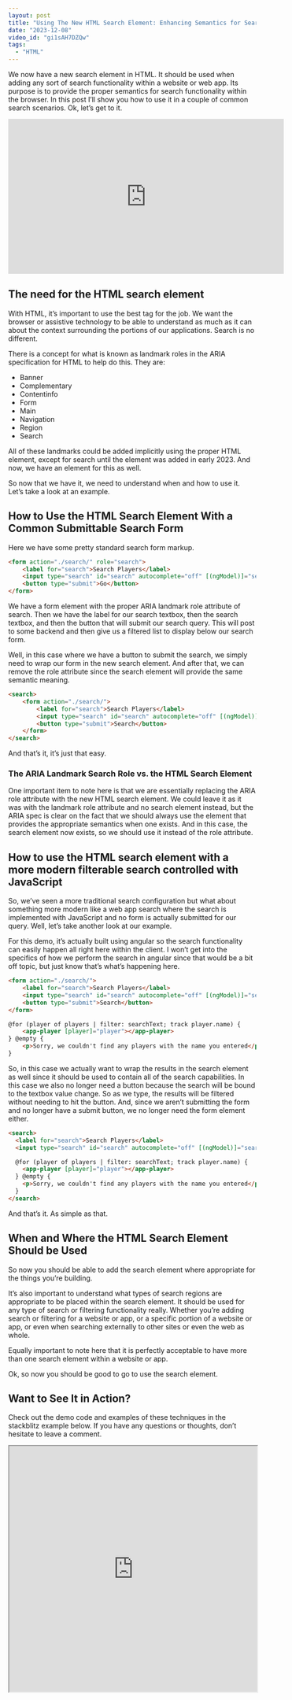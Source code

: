 ```yaml
---
layout: post
title: "Using The New HTML Search Element: Enhancing Semantics for Search Functionality 🔎"
date: "2023-12-08"
video_id: "gi1sAH7DZQw"
tags: 
  - "HTML"
---
```


<p class="intro"><span class="dropcap">W</span>e now have a new search element in HTML. It should be used when adding any sort of search functionality within a website or web app. Its purpose is to provide the proper semantics for search functionality within the browser. In this post I’ll show you how to use it in a couple of common search scenarios. Ok, let’s get to it.</p>

<iframe width="560" height="315" src="https://www.youtube.com/embed/gi1sAH7DZQw?si=9WLsbT0ieLGYvqqd" title="YouTube video player" frameborder="0" allow="accelerometer; autoplay; clipboard-write; encrypted-media; gyroscope; picture-in-picture; web-share" allowfullscreen></iframe>

## The need for the HTML search element

With HTML, it’s important to use the best tag for the job. We want the browser or assistive technology to be able to understand as much as it can about the context surrounding the portions of our applications. Search is no different.

There is a concept for what is known as landmark roles in the ARIA specification for HTML to help do this. They are:

- Banner
- Complementary
- Contentinfo
- Form
- Main
- Navigation
- Region
- Search

All of these landmarks could be added implicitly using the proper HTML element, except for search until the element was added in early 2023. And now, we have an element for this as well.

So now that we have it, we need to understand when and how to use it. Let’s take a look at an example.

## How to Use the HTML Search Element With a Common Submittable Search Form

Here we have some pretty standard search form markup.

```html
<form action="./search/" role="search">
    <label for="search">Search Players</label>
    <input type="search" id="search" autocomplete="off" [(ngModel)]="searchText" placeholder="Search by entering a player name" />
    <button type="submit">Go</button>
</form>
```

We have a form element with the proper ARIA landmark role attribute of search. Then we have the label for our search textbox, then the search textbox, and then the button that will submit our search query. This will post to some backend and then give us a filtered list to display below our search form.

Well, in this case where we have a button to submit the search, we simply need to wrap our form in the new search element. And after that, we can remove the role attribute since the search element will provide the same semantic meaning.

```html
<search>
    <form action="./search/">
        <label for="search">Search Players</label>
        <input type="search" id="search" autocomplete="off" [(ngModel)]="searchText" placeholder="Search by entering a player name" />
        <button type="submit">Search</button>
    </form>
</search>
```

And that’s it, it’s just that easy.

### The ARIA Landmark Search Role vs. the HTML Search Element

One important item to note here is that we are essentially replacing the ARIA role attribute with the new HTML search element. We could leave it as it was with the landmark role attribute and no search element instead, but the ARIA spec is clear on the fact that we should always use the element that provides the appropriate semantics when one exists. And in this case, the search element now exists, so we should use it instead of the role attribute.

## How to use the HTML search element with a more modern filterable search controlled with JavaScript

So, we’ve seen a more traditional search configuration but what about something more modern like a web app search where the search is implemented with JavaScript and no form is actually submitted for our query. Well, let’s take another look at our example.

For this demo, it’s actually built using angular so the search functionality can easily happen all right here within the client. I won’t get into the specifics of how we perform the search in angular since that would be a bit off topic, but just know that’s what’s happening here.

```html
<form action="./search/">
    <label for="search">Search Players</label>
    <input type="search" id="search" autocomplete="off" [(ngModel)]="searchText" placeholder="Search by entering a player name" />
    <button type="submit">Search</button>
</form>

@for (player of players | filter: searchText; track player.name) {
    <app-player [player]="player"></app-player>
} @empty {
    <p>Sorry, we couldn't find any players with the name you entered</p>
}
```

So, in this case we actually want to wrap the results in the search element as well since it should be used to contain all of the search capabilities. In this case we also no longer need a button because the search will be bound to the textbox value change. So as we type, the results will be filtered without needing to hit the button. And, since we aren’t submitting the form and no longer have a submit button, we no longer need the form element either.

```html
<search>
  <label for="search">Search Players</label>
  <input type="search" id="search" autocomplete="off" [(ngModel)]="searchText" placeholder="Search by entering a player name" />

  @for (player of players | filter: searchText; track player.name) {
    <app-player [player]="player"></app-player>
  } @empty {
    <p>Sorry, we couldn't find any players with the name you entered</p>
  }
</search>
```

And that’s it. As simple as that.

## When and Where the HTML Search Element Should be Used

So now you should be able to add the search element where appropriate for the things you’re building.

It’s also important to understand what types of search regions are appropriate to be placed within the search element. It should be used for any type of search or filtering functionality really. Whether you’re adding search or filtering for a website or app, or a specific portion of a website or app, or even when searching externally to other sites or even the web as whole.

Equally important to note here that it is perfectly acceptable to have more than one search element within a website or app.

Ok, so now you should be good to go to use the search element.

## Want to See It in Action?
Check out the demo code and examples of these techniques in the stackblitz example below. If you have any questions or thoughts, don’t hesitate to leave a comment.

<iframe src="https://stackblitz.com/edit/stackblitz-starters-yg18rq?ctl=1&embed=1&file=src%2Fapp.component.html" style="height: 500px; width: 100%; margin-bottom: 1.5em; display: block;">  
